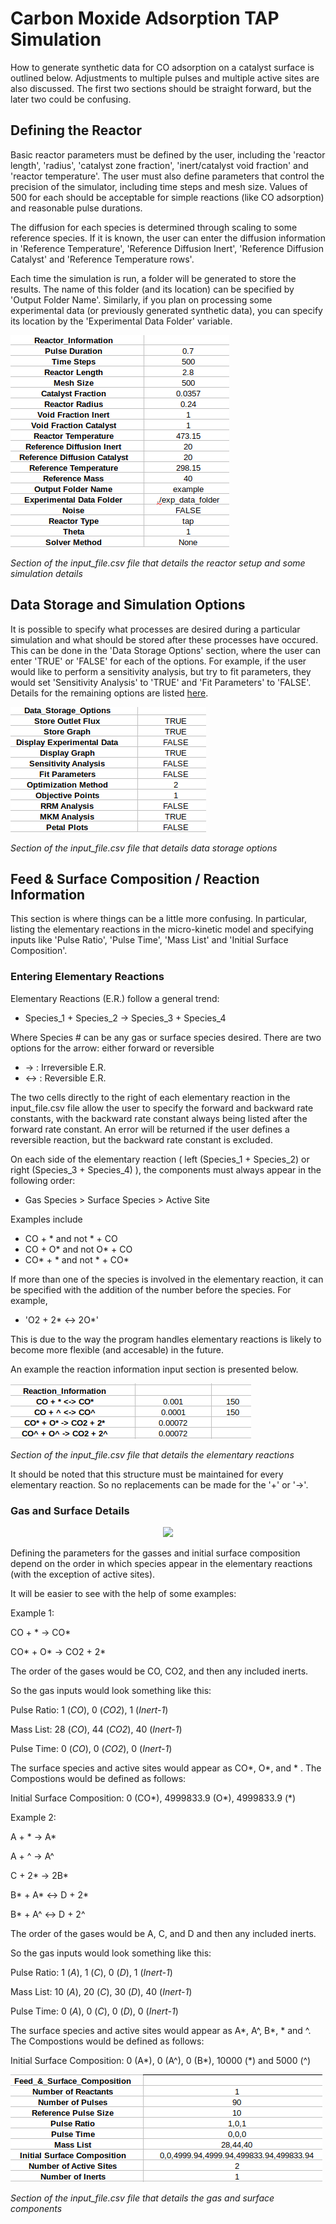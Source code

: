 # Carbon Moxide Adsorption TAP Simulation

How to generate synthetic data for CO adsorption on a catalyst surface is outlined below. Adjustments to multiple pulses and multiple active sites are also discussed. The first two sections should be straight forward, but the later two could be confusing.

## Defining the Reactor

Basic reactor parameters must be defined by the user, including the 'reactor length', 'radius', 'catalyst zone fraction', 'inert/catalyst void fraction' and 'reactor temperature'. The user must also define parameters that control the precision of the simulator, including time steps and mesh size. Values of 500 for each should be acceptable for simple reactions (like CO adsorption) and reasonable pulse durations.

The diffusion for each species is determined through scaling to some reference species. If it is known, the user can enter the diffusion information in 'Reference Temperature', 'Reference Diffusion Inert', 'Reference Diffusion Catalyst' and 'Reference Temperature rows'.

Each time the simulation is run, a folder will be generated to store the results. The name of this folder (and its location) can be specified by 'Output Folder Name'. Similarly, if you plan on processing some experimental data (or previously generated synthetic data), you can specify its location by the 'Experimental Data Folder' variable. 

![Reactor Information](../../../figures/Reac_information.png)

*Section of the input_file.csv file that details the reactor setup and some simulation details*


## Data Storage and Simulation Options

It is possible to specify what processes are desired during a particular simulation and what should be stored after these processes have occured. This can be done in the 'Data Storage Options' section, where the user can enter 'TRUE' or 'FALSE' for each of the options. For example, if the user would like to perform a sensitivity analysis, but try to fit parameters, they would set 'Sensitivity Analysis' to 'TRUE' and 'Fit Parameters' to 'FALSE'. Details for the remaining options are listed [here](https://github.com/medford-group/TAPsolver/tree/master/docs/resources/input_file). 

![Reactor Information](../../../figures/data_storage.png)

*Section of the input_file.csv file that details data storage options*

## Feed & Surface Composition / Reaction Information 

This section is where things can be a little more confusing. In particular, listing the elementary reactions in the micro-kinetic model and specifying inputs like 'Pulse Ratio', 'Pulse Time', 'Mass List' and 'Initial Surface Composition'.

### Entering Elementary Reactions

Elementary Reactions (E.R.) follow a general trend:

- Species_1 + Species_2 -> Species_3 + Species_4

Where Species # can be any gas or surface species desired. There are two options for the arrow: either forward or reversible

- ->    : Irreversible E.R. 
- <->   : Reversible E.R.

The two cells directly to the right of each elementary reaction in the input_file.csv file allow the user to specify the forward and backward rate constants, with the backward rate constant always being listed after the forward rate constant. An error will be returned if the user defines a reversible reaction, but the backward rate constant is excluded. 

On each side of the elementary reaction ( left (Species_1 + Species_2) or right (Species_3 + Species_4) ), the components must always appear in the following order:

- Gas Species > Surface Species > Active Site

Examples include

- CO + *   and not   * + CO
- CO + O*   and not   O* + CO
- CO* + *   and not   * + CO*

If more than one of the species is involved in the elementary reaction, it can be specified with the addition of the number before the species. For example,

- 'O2 + 2* <-> 2O*'

This is due to the way the program handles elementary reactions is likely to become more flexible (and accesable) in the future.

An example the reaction information input section is presented below.

![Reactor Information](../../../figures/reac_info.png)

*Section of the input_file.csv file that details the elementary reactions*

It should be noted that this structure must be maintained for every elementary reaction. So no replacements can be made for the '+' or '->'.

### Gas and Surface Details

<p align="center">
  <img src="https://github.com/medford-group/TAPsolver/blob/master/docs/figures/CO.gif">
</p>

Defining the parameters for the gasses and initial surface composition depend on the order in which species appear in the elementary reactions (with the exception of active sites).

It will be easier to see with the help of some examples:

Example 1:

CO + * -> CO*

CO* + O* -> CO2 + 2*

The order of the gases would be CO, CO2, and then any included inerts.

So the gas inputs would look something like this:

Pulse Ratio:     1 (*CO*), 0 (*CO2*), 1 (*Inert-1*)

Mass List:       28 (*CO*), 44 (*CO2*), 40 (*Inert-1*)

Pulse Time:      0 (*CO*), 0 (*CO2*), 0 (*Inert-1*)

The surface species and active sites would appear as CO*, O*, and * . The Compostions would be defined as follows:

Initial Surface Composition:    0 (CO*), 4999833.9 (O*), 4999833.9 (*)

Example 2: 

A + * -> A*

A + ^ -> A^

C + 2* -> 2B*

B* + A* <-> D + 2*

B* + A^ <-> D + 2^

The order of the gases would be A, C, and D and then any included inerts.

So the gas inputs would look something like this:

Pulse Ratio:     1 (*A*), 1 (*C*), 0 (*D*), 1 (*Inert-1*)

Mass List:       10 (*A*), 20 (*C*), 30 (*D*), 40 (*Inert-1*)

Pulse Time:      0 (*A*), 0 (*C*), 0 (*D*), 0 (*Inert-1*)

The surface species and active sites would appear as A*, A^, B*, * and ^. The Compostions would be defined as follows:

Initial Surface Composition:    0 (A*), 0 (A^), 0 (B*), 10000 (*) and 5000 (^)


![Reactor Information](../../../figures/Feed_surf.png)

*Section of the input_file.csv file that details the gas and surface components*
